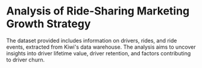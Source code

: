# Analysis of Ride-Sharing Marketing Growth Strategy
The dataset provided includes information on drivers, rides, and ride events, extracted from Kiwi's data warehouse. The analysis aims to uncover insights into driver lifetime value, driver retention, and factors contributing to driver churn.
